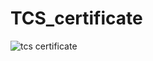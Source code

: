 # TCS_certificate
![tcs certificate](https://github.com/user-attachments/assets/83d5bb24-3c65-4ed0-9bc9-b6dc34947780)
